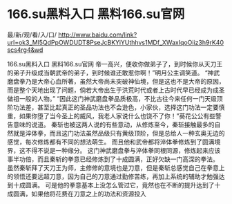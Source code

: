 # 166.su黑料入口 黑料166.su官网

最/新/观/看/入/口/ http://www.baidu.com/link?url=ok3_Ml5QdPpOWDUDT8PseJcBKYiYUthhvs1MDf_XWaxIqoOiiz3h9rK40scs4rg4&wd

166.su黑料入口 黑料166.su官网
 帝一高兴，便收你做弟子了，到时候你从天刀王的弟子升级成当朝武帝的弟子，到时候谁还敢惹你啊！”明月公主调笑道。
    “神武磨盘拳乃是大帝心血所著，虽然大帝尚未突破神仙境，但是这也不是大帝的原因，而是整个天地出现了问题，倘若大帝出生于洪荒时代或者上古时代早已经成为成圣做祖一般的人物。”
    “因此这门神武磨盘拳品质极高，不比古往今来任何一门天级顶阶功法差，甚至比起真正的圣品功法也不会逊色，小家伙，选择这门功法一定要慎重，如果你堕了当今圣上的威风，我老人家说什么也饶不了你！”葵花公公有些警告意味的说道。
    秦斩也被这两人说的有些意动，从修炼至今，秦斩接触最多的自然就是淬体拳，而且这门功法虽然品级只有黄级顶阶，但是总给人一种玄奥无边的感觉，每次修炼都有不同的想法萌生。
    而且他和武帝都将淬体拳修炼到了圆满境界，这不得不说是一种缘分。
    这门神武磨盘拳与淬体拳同根同源，修炼起来应该事半功倍，而且秦斩的拳意已经修炼到了十成圆满，正好欠缺一门高深的拳法。
    虽然秦斩拜了天刀王为师，主修修的意境也是刀意，但是秦斩总感觉自己在拳意上的领悟还要远超刀意，因为自己的刀意通过勤修苦练，再加上系统的辅助才勉强达到十成圆满。
    可是他的拳意基本上没怎么管过它，竟然也在不断的提升达到了十成圆满，如果他将花费在刀意之上的功法和资源投入
